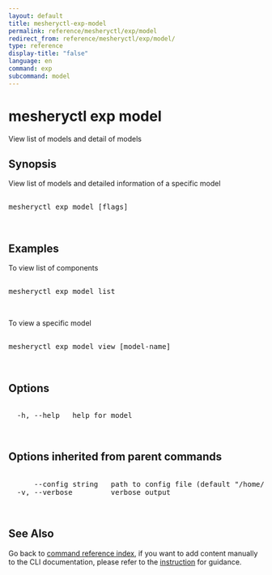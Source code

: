 ```yaml
---
layout: default
title: mesheryctl-exp-model
permalink: reference/mesheryctl/exp/model
redirect_from: reference/mesheryctl/exp/model/
type: reference
display-title: "false"
language: en
command: exp
subcommand: model
---
```


# mesheryctl exp model

View list of models and detail of models

## Synopsis

View list of models and detailed information of a specific model
<pre class='codeblock-pre'>
<div class='codeblock'>
mesheryctl exp model [flags]

</div>
</pre> 

## Examples

To view list of components
<pre class='codeblock-pre'>
<div class='codeblock'>
mesheryctl exp model list

</div>
</pre> 

To view a specific model
<pre class='codeblock-pre'>
<div class='codeblock'>
mesheryctl exp model view [model-name]

</div>
</pre> 

## Options

<pre class='codeblock-pre'>
<div class='codeblock'>
  -h, --help   help for model

</div>
</pre>

## Options inherited from parent commands

<pre class='codeblock-pre'>
<div class='codeblock'>
      --config string   path to config file (default "/home/runner/.mesheryconfig.yaml")
  -v, --verbose         verbose output

</div>
</pre>

## See Also

Go back to [command reference index](/reference/mesheryctl/), if you want to add content manually to the CLI documentation, please refer to the [instruction](/project/contributing/contributing-cli#preserving-manually-added-documentation) for guidance.
